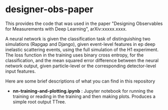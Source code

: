 # designer-obs-paper

This provides the code that was used in the paper "Designing Observables for Measurements with Deep Learning", arXiv:xxxxx.xxxx.  

A neural network is given the classification task of distinguishing two simulations (Rapgap and Django), given event-level features in ep deep inelastic scattering events, using the full simulation of the H1 experiment.  The loss function in the training uses binary cross entropy, for the classification, and the mean squared error difference between the neural network output, given particle-level or the corresponding detector-level input features.  

Here are some brief descriptions of what you can find in this repository

- **nn-training-and-plotting.ipynb** : Jupyter notebook for running the training or reading in the training and then making plots.  Produces a simple root output TTree.
